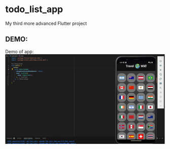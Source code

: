 # todo_list_app

My third more advanced Flutter project

## DEMO:

Demo of app:
![](https://github.com/technonenias/Travel_Wiki_App/blob/main/lib/images/travel_wiki.gif)
